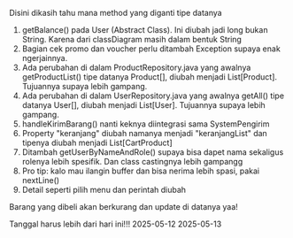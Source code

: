 Disini dikasih tahu mana method yang diganti tipe datanya

1. getBalance() pada User (Abstract Class). Ini diubah jadi long bukan String. Karena dari classDiagram masih dalam bentuk String
2. Bagian cek promo dan voucher perlu ditambah Exception supaya enak ngerjainnya.
3. Ada perubahan di dalam ProductRepository.java yang awalnya getProductList() tipe datanya Product[], diubah menjadi List[Product]. Tujuannya
supaya lebih gampang.
4. Ada perubahan di dalam UserRepository.java yang awalnya getAll() tipe datanya User[], diubah menjadi List[User]. Tujuannya supaya lebih gampang.
5. handleKirimBarang() nanti keknya diintegrasi sama SystemPengirim
6. Property "keranjang" diubah namanya menjadi "keranjangList" dan tipenya diubah menjadi List[CartProduct]
7. Ditambah getUserByNameAndRole() supaya bisa dapet nama sekaligus rolenya lebih spesifik. Dan class castingnya lebih gampangg
8. Pro tip: kalo mau ilangin buffer dan bisa nerima lebih spasi, pakai nextLine()
9. Detail seperti pilih menu dan perintah diubah


Barang yang dibeli akan berkurang dan update di datanya yaa!

Tanggal harus lebih dari hari ini!!!
2025-05-12
2025-05-13